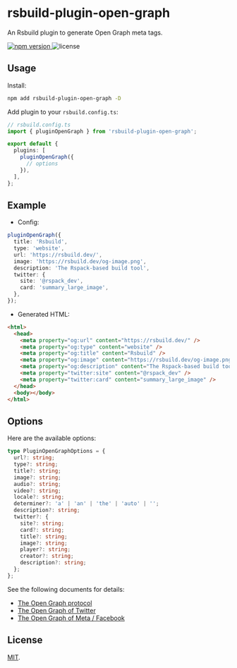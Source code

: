 # rsbuild-plugin-open-graph

An Rsbuild plugin to generate Open Graph meta tags.

<p>
  <a href="https://npmjs.com/package/rsbuild-plugin-open-graph">
   <img src="https://img.shields.io/npm/v/rsbuild-plugin-open-graph?style=flat-square&colorA=564341&colorB=EDED91" alt="npm version" />
  </a>
    <img src="https://img.shields.io/badge/License-MIT-blue.svg?style=flat-square&colorA=564341&colorB=EDED91" alt="license" />
</p>

## Usage

Install:

```bash
npm add rsbuild-plugin-open-graph -D
```

Add plugin to your `rsbuild.config.ts`:

```ts
// rsbuild.config.ts
import { pluginOpenGraph } from 'rsbuild-plugin-open-graph';

export default {
  plugins: [
    pluginOpenGraph({
      // options
    }),
  ],
};
```

## Example

- Config:

```ts
pluginOpenGraph({
  title: 'Rsbuild',
  type: 'website',
  url: 'https://rsbuild.dev/',
  image: 'https://rsbuild.dev/og-image.png',
  description: 'The Rspack-based build tool',
  twitter: {
    site: '@rspack_dev',
    card: 'summary_large_image',
  },
});
```

- Generated HTML:

```html
<html>
  <head>
    <meta property="og:url" content="https://rsbuild.dev/" />
    <meta property="og:type" content="website" />
    <meta property="og:title" content="Rsbuild" />
    <meta property="og:image" content="https://rsbuild.dev/og-image.png" />
    <meta property="og:description" content="The Rspack-based build tool" />
    <meta property="twitter:site" content="@rspack_dev" />
    <meta property="twitter:card" content="summary_large_image" />
  </head>
  <body></body>
</html>
```

## Options

Here are the available options:

```ts
type PluginOpenGraphOptions = {
  url?: string;
  type?: string;
  title?: string;
  image?: string;
  audio?: string;
  video?: string;
  locale?: string;
  determiner?: 'a' | 'an' | 'the' | 'auto' | '';
  description?: string;
  twitter?: {
    site?: string;
    card?: string;
    title?: string;
    image?: string;
    player?: string;
    creator?: string;
    description?: string;
  };
};
```

See the following documents for details:

- [The Open Graph protocol](https://ogp.me/)
- [The Open Graph of Twitter](https://developer.twitter.com/en/docs/twitter-for-websites/cards/overview/abouts-cards)
- [The Open Graph of Meta / Facebook](https://developers.facebook.com/docs/sharing/webmasters)

## License

[MIT](./LICENSE).
